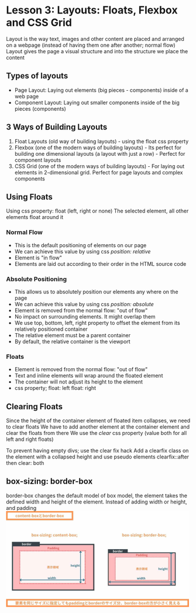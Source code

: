 # Lesson 3: Layouts: Floats, Flexbox and CSS Grid

Layout is the way text, images and other content are placed and arranged on a webpage (instead of having them one after another; normal flow)
Layout gives the page a visual structure and into the structure we place the content

## Types of layouts

-   Page Layout: Laying out elements (big pieces - components) inside of a web page
-   Component Layout: Laying out smaller components inside of the big pieces (components)

## 3 Ways of Building Layouts

1. Float Layouts (old way of building layouts) - using the float css property
2. Flexbox (one of the modern ways of building layouts) - Its perfect for building one dimensional layouts (a layout with just a row) - Perfect for component layouts
3. CSS Grid (one of the modern ways of building layouts) - For laying out elements in 2-dimensional grid. Perfect for page layouts and complex components

## Using Floats

Using css property: float (left, right or none)
The selected element, all other elements float around it

### Normal Flow

-   This is the default positioning of elements on our page
-   We can achieve this value by using css _position: relative_
-   Element is "in flow"
-   Elements are laid out according to their order in the HTML source code

### Absolute Positioning

-   This allows us to absolutely position our elements any where on the page
-   We can achieve this value by using css _position: absolute_
-   Element is removed from the normal flow: "out of flow"
-   No impact on surrounding elements. It might overlap them
-   We use top, bottom, left, right property to offset the element from its relatively positioned container
-   The relative element must be a parent container
-   By default, the relative container is the viewport

### Floats

-   Element is removed from the normal flow: "out of flow"
-   Text and inline elements will wrap around the floated element
-   The container will not adjust its height to the element
-   css property;
    float: left
    float: right

## Clearing Floats

Since the height of the container element of floated item collapses, we need to clear floats
We have to add another element at the container element and clear the floats from there
We use the _clear_ css property (value both for all left and right floats)

To prevent having empty divs; use the clear fix hack
Add a clearfix class on the element with a collapsed height and use pseudo elements clearfix::after then clear: both

## box-sizing: border-box

border-box changes the default model of box model, the element takes the defined width and height of the element. Instead of adding width or height, and padding
<img src="../Resources/box-sizing.jpg" alt="box-sizing" width="500px">
